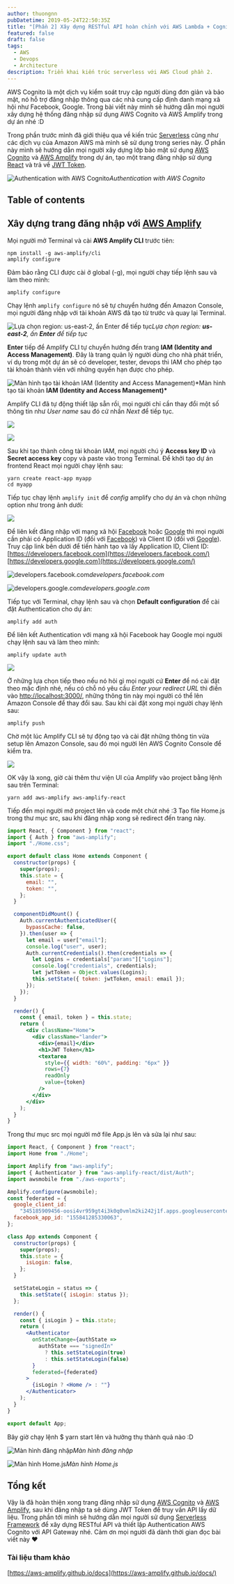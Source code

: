 ```yaml
---
author: thuongnn
pubDatetime: 2019-05-24T22:50:35Z
title: "[Phần 2] Xây dựng RESTful API hoàn chỉnh với AWS Lambda + Cognito + MySQL"
featured: false
draft: false
tags:
  - AWS
  - Devops
  - Architecture
description: Triển khai kiến trúc serverless với AWS Cloud phần 2.
---
```


AWS Cognito là một dịch vụ kiểm soát truy cập người dùng đơn giản và bảo mật, nó hỗ trợ đăng nhập thông qua các nhà cung cấp định danh mạng xã hội như Facebook, Google. Trong bài viết này mình sẽ hướng dẫn mọi người xây dựng hệ thống đăng nhập sử dụng AWS Cognito và AWS Amplify trong dự án nhé :D

Trong phần trước mình đã giới thiệu qua về kiến trúc [Serverless](https://thuongnn.me/xay-dung-restful-api-voi-serverless-famwork/) cũng như các dịch vụ của Amazon AWS mà mình sẽ sử dụng trong series này. Ở phần này mình sẽ hướng dẫn mọi người xây dựng lớp bảo mật sử dụng [AWS Cognito](https://aws.amazon.com/vi/cognito/) và [AWS Amplify](https://aws.amazon.com/vi/amplify/) trong dự án, tạo một trang đăng nhập sử dụng [React](https://reactjs.org/) và trả về [JWT Token](https://jwt.io).

![Authentication with AWS Cognito](https://github.com/user-attachments/assets/f690c4e3-e062-48c0-a9d0-eecc94f2be4f)_Authentication with AWS Cognito_

## Table of contents

## Xây dựng trang đăng nhập với [AWS Amplify](https://aws.amazon.com/vi/amplify/)

Mọi người mở Terminal và cài **AWS Amplify CLI** trước tiên:

```shell
npm install -g aws-amplify/cli
amplify configure
```

Đảm bảo rằng CLI được cài ở global (-g), mọi người chạy tiếp lệnh sau và làm theo mình:

```shell
amplify configure
```

Chạy lệnh `amplify configure` nó sẽ tự chuyển hướng đến Amazon Console, mọi người đăng nhập với tài khoản AWS đã tạo từ trước và quay lại Terminal.

![Lựa chọn region: **us-east-2**, ấn **Enter** để tiếp tục](https://github.com/user-attachments/assets/500599d6-15a0-4167-8af0-052320aa7041)_Lựa chọn region: **us-east-2**, ấn **Enter** để tiếp tục_

**Enter** tiếp để Amplify CLI tự chuyển hướng đến trang **IAM (Identity and Access Management)**. Đây là trang quản lý người dùng cho nhà phát triển, ví dụ trong một dự án sẽ có developer, tester, devops thì IAM cho phép tạo tài khoản thành viên với những quyền hạn được cho phép.

![Màn hình tạo tài khoản **IAM (Identity and Access Management)**](https://github.com/user-attachments/assets/e32968a5-44bd-465b-8c86-09f0b72335e9)\*Màn hình tạo tài khoản **IAM (Identity and Access Management)\***

Amplify CLI đã tự động thiết lập sẵn rồi, mọi người chỉ cần thay đổi một số thông tin như _User name_ sau đó cứ nhấn _Next_ để tiếp tục.

![](https://github.com/user-attachments/assets/87d54768-6d8c-4065-9acf-0b755c44fc03)

![](https://github.com/user-attachments/assets/f96f80c6-1cd5-457c-abc5-40661a026dd5)

Sau khi tạo thành công tài khoản IAM, mọi người chú ý **Access key ID** và **Secret access key** copy và paste vào trong Terminal. Để khởi tạo dự án frontend React mọi người chạy lệnh sau:

```shell
yarn create react-app myapp
cd myapp
```

Tiếp tục chạy lệnh `amplify init` để _config_ amplify cho dự án và chọn những option như trong ảnh dưới:

![](https://github.com/user-attachments/assets/81766ac5-f54e-403c-b281-9562d6e15621)

Để liên kết đăng nhập với mạng xã hội [Facebook](https://www.facebook.com/) hoặc [Google](https://www.google.com/) thì mọi người cần phải có Application ID (đối với [Facebook](https://developers.facebook.com)) và Client ID (đối với [Google](https://developers.google.com)). Truy cập link bên dưới để tiến hành tạo và lấy Application ID, Client ID:
[https://developers.facebook.com](https://developers.facebook.com/)
[https://developers.google.com](https://developers.google.com/)

![developers.facebook.com](https://github.com/user-attachments/assets/60fa424b-d0aa-43e4-9f64-285f3f41ec8b)_developers.facebook.com_

![developers.google.com](https://github.com/user-attachments/assets/ce5ae047-e129-4700-bdeb-ee297834624e)_developers.google.com_

Tiếp tục với Terminal, chạy lệnh sau và chọn **Default configuration** để cài đặt Authentication cho dự án:

```shell
amplify add auth
```

Để liên kết Authentication với mạng xã hội Facebook hay Google mọi người chạy lệnh sau và làm theo mình:

```shell
amplify update auth
```

![](https://github.com/user-attachments/assets/fc0cab1d-de26-42c1-80d9-b4b41b94a9de)

Ở những lựa chọn tiếp theo nếu nó hỏi gì mọi người cứ **Enter** để nó cài đặt theo mặc định nhé, nếu có chỗ nó yêu cầu _Enter your redirect URL_ thì điền vào [http://localhost:3000/](http://localhost:3000/), những thông tin này mọi người có thể lên Amazon Console để thay đổi sau. Sau khi cài đặt xong mọi người chạy lệnh sau:

```shell
amplify push
```

Chờ một lúc Amplify CLI sẽ tự động tạo và cài đặt những thông tin vừa setup lên Amazon Console, sau đó mọi người lên AWS Cognito Console để kiểm tra.

![](https://github.com/user-attachments/assets/51ebc547-f8d9-4dc6-91e5-37cea30af85b)

OK vậy là xong, giờ cài thêm thư viện UI của Amplify vào project bằng lệnh sau trên Terminal:

```shell
yarn add aws-amplify aws-amplify-react
```

Tiếp đến mọi người mở project lên và code một chút nhé :3 Tạo file Home.js trong thư mục src, sau khi đăng nhập xong sẽ redirect đến trang này.

```jsx
import React, { Component } from "react";
import { Auth } from "aws-amplify";
import "./Home.css";

export default class Home extends Component {
  constructor(props) {
    super(props);
    this.state = {
      email: "",
      token: "",
    };
  }

  componentDidMount() {
    Auth.currentAuthenticatedUser({
      bypassCache: false,
    }).then(user => {
      let email = user["email"];
      console.log("user", user);
      Auth.currentCredentials().then(credentials => {
        let Logins = credentials["params"]["Logins"];
        console.log("credentials", credentials);
        let jwtToken = Object.values(Logins);
        this.setState({ token: jwtToken, email: email });
      });
    });
  }

  render() {
    const { email, token } = this.state;
    return (
      <div className="Home">
        <div className="lander">
          <div>{email}</div>
          <h1>JWT Token</h1>
          <textarea
            style={{ width: "60%", padding: "6px" }}
            rows={7}
            readOnly
            value={token}
          />
        </div>
      </div>
    );
  }
}
```

Trong thư mục src mọi người mở file App.js lên và sửa lại như sau:

```jsx
import React, { Component } from "react";
import Home from "./Home";

import Amplify from "aws-amplify";
import { Authenticator } from "aws-amplify-react/dist/Auth";
import awsmobile from "./aws-exports";

Amplify.configure(awsmobile);
const federated = {
  google_client_id:
    "345185909456-oosi4vr959gt4i3k0q0vmlm2ki242j1f.apps.googleusercontent.com",
  facebook_app_id: "155841285330063",
};

class App extends Component {
  constructor(props) {
    super(props);
    this.state = {
      isLogin: false,
    };
  }

  setStateLogin = status => {
    this.setState({ isLogin: status });
  };

  render() {
    const { isLogin } = this.state;
    return (
      <Authenticator
        onStateChange={authState =>
          authState === "signedIn"
            ? this.setStateLogin(true)
            : this.setStateLogin(false)
        }
        federated={federated}
      >
        {isLogin ? <Home /> : ""}
      </Authenticator>
    );
  }
}

export default App;
```

Bây giờ chạy lệnh $ yarn start lên và hưởng thụ thành quả nào :D

![Màn hình đăng nhập](https://github.com/user-attachments/assets/203189f2-74ca-4a85-9089-94bcc9169b42)_Màn hình đăng nhập_

![Màn hình Home.js](https://github.com/user-attachments/assets/5943b01c-ca4d-404e-939b-9674fc777dc7)_Màn hình Home.js_

## Tổng kết

Vậy là đã hoàn thiện xong trang đăng nhập sử dụng [AWS Cognito](https://aws.amazon.com/vi/cognito/) và [AWS Amplify](https://aws.amazon.com/vi/amplify/), sau khi đăng nhập ta sẽ dùng JWT Token để truy vấn API lấy dữ liệu. Trong phần tới mình sẽ hướng dẫn mọi người sử dụng [Serverless Framework](https://serverless.com/) để xây dựng RESTful API và thiết lập Authentication AWS Cognito với API Gateway nhé. Cảm ơn mọi người đã dành thời gian đọc bài viết này ❤

### Tài liệu tham khảo

[https://aws-amplify.github.io/docs](https://aws-amplify.github.io/docs/)
